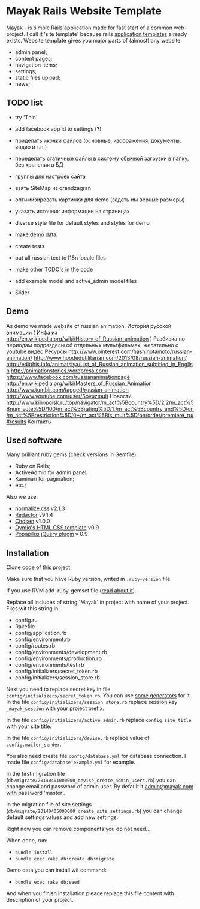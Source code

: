 Mayak Rails Website Template
============================

Mayak - is simple Rails application made for fast start of a common web-project. I call it 'site template' because rails [application templates](http://guides.rubyonrails.org/rails_application_templates.html) already exists. Website template gives you major parts of (almost) any website:

- admin panel;
- content pages;
- navigation items;
- settings;
- static files upload;
- news;


TODO list
---------

- try 'Thin'

- add facebook app id to settings (?)

- приделать иконки файлов (основные: изображения, документы, видео и т.п.)
- переделать статичные файлы в систему обычной загрузки в папку, без хранения в БД

- группы для настроек сайта

- взять SiteMap из grandzagran

- оптимизировать картинки для demo (задать им верные размеры)
- указать источник информации на страницах
- diverse style file for default styles and styles for demo
- make demo data

- create tests

- put all russian text to I18n locale files

- make other TODO's in the code

- add example model and active_admin model files
- Slider


Demo
----
As demo we made website of russian animation.
История русской анимации ( Инфа из http://en.wikipedia.org/wiki/History_of_Russian_animation )
  Разбивка по периодам
    подразделы об отдельных мультфильмах, желательно с youtube видео
Ресурсы
  http://www.pinterest.com/hashinotamoto/russian-animation/
  http://www.hoodedutilitarian.com/2013/08/russian-animation/
  http://editthis.info/animatsiya/List_of_Russian_animation_subtitled_in_English
  http://animationstories.wordpress.com/
  https://www.facebook.com/russiananimationpage
  http://en.wikipedia.org/wiki/Masters_of_Russian_Animation
  http://www.tumblr.com/tagged/russian-animation
  http://www.youtube.com/user/Soyuzmult
Новости
  http://www.kinopoisk.ru/top/navigator/m_act%5Bcountry%5D/2,2/m_act%5Bnum_vote%5D/100/m_act%5Brating%5D/1:/m_act%5Bcountry_and%5D/on/m_act%5Brestriction%5D/0+/m_act%5Bis_mult%5D/on/order/premiere_ru/#results
Контакты


Used software
-------------
Many brilliant ruby gems (check versions in Gemfile):

- Ruby on Rails;
- ActiveAdmin for admin panel;
- Kaminari for pagination;
- etc.;

Also we use:

- [normalize.css](http://necolas.github.io/normalize.css/) v2.1.3
- [Redactor](http://imperavi.com/redactor/) v9.1.4
- [Chosen](http://harvesthq.github.io/chosen/) v1.0.0
- [Dymio's HTML CSS template](https://github.com/dymio/html-css-template) v0.9
- [Popapilus jQuery plugin](https://github.com/dymio/popapilus) v 0.9


Installation
------------
Clone code of this project.

Make sure that you have Ruby version, writed in `.ruby-version` file.

If you use RVM add .ruby-gemset file ([read about it](http://stackoverflow.com/questions/15708916/use-rvmrc-or-ruby-version-file-to-set-a-project-gemset-with-rvm)).

Replace all includes of string 'Mayak' in project with name of your project. Files wit this string in:

  - config.ru
  - Rakefile
  - config/application.rb
  - config/environment.rb
  - config/routes.rb
  - config/environments/development.rb
  - config/environments/production.rb
  - config/environments/test.rb
  - config/initializers/secret_token.rb
  - config/initializers/session_store.rb

Next you need to replace secret key in file `config/initializers/secret_token.rb`. You can use [some generators](http://www.andrewscompanies.com/tools/wep.asp) for it. In the file `config/initializers/session_store.rb` replace session key `_mayak_session` with your project prefix.

In the file `config/initializers/active_admin.rb` replace `config.site_title` with your site title.

In the file `config/initializers/devise.rb` replace value of `config.mailer_sender`.

You also need create file `config/database.yml` for database connection. I made file `config/database-example.yml` for example.

In the first migration file (`db/migrate/20140401000000_devise_create_admin_users.rb`) you can change email and password of admin user. By default it admin@mayak.com with password 'master'.

In the migration file of site settings (`db/migrate/20140405000000_create_site_settings.rb`) you can change default settings values and add new settings.

Right now you can remove components you do not need...

When done, run:

  - `bundle install`
  - `bundle exec rake db:create db:migrate`

Demo data you can install wit command:

  - `bundle exec rake db:seed`

And when you finish installation pleace replace this file content with description of your project.
